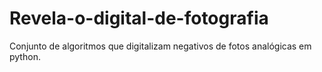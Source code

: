 # Revela-o-digital-de-fotografia
Conjunto de algoritmos que digitalizam negativos de fotos analógicas em python.
